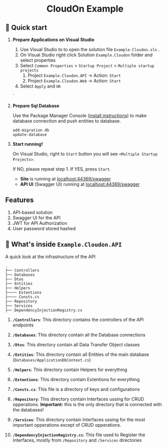 <h1 align="center">
  CloudOn Example
</h1>

## 🚀 Quick start

1.  **Prepare Applications on Visual Studio**

    1. Use Visual Studio to to open the solution file `Example.Cloudon.sln` .
    1. On Visual Studio right click Solution `Example.Cloudon` folder and select properties 
    1. Select `Common Properties` > `Startup Project` > `Multiple startup projects`
        1. Project `Example.Cloudon.API` -> Action: `Start`
        1. Project `Example.Cloudon.Web` -> Action: `Start`
    1. Select `Apply` and `OK`

    `

1.  **Prepare Sql Database**

    Use the Package Manager Console ([install instructions](https://www.gatsbyjs.com/docs/tutorial/part-0/#gatsby-cli)) to make database connection and push entities to database.

    ```shell
    add-migration db
    update-database
    ```

1.  **Start running!**
    
    On Visual Studio, right to `Start` button you will see `<Multiple Startup Projects>`. 
    
    If NO, please repeat step 1. If YES, press `Start`. 

    * **Site** is running at [localhost:44369/swagger](https://localhost:44369/swagger)
    * **API UI** (Swagger UI) running at [localhost:44369/swagger](https://localhost:44369/swagger)

## Features
1. API-based solution
1. Swagger UI for the API
1. JWT for API Authorization
1. User password stored hashed

## 🧐 What's inside `Example.Cloudon.API`

A quick look at the infrastructure of the API

    .
    ├── Controllers
    ├── Databases
    ├── Dtos
    ├── Entities
    ├── Helpers
    ├──── Extentions
    ├──── Consts.cs
    ├── Repository
    ├── Services
    ├── DependencyInjectionRegistry.cs

1.  **`/Controllers`**: This directory contains the controllers of the API endpoints

1.  **`/Databases`**: This directory contain all the Database connections

1.  **`/Dtos`**: This directory contain all Data Transfer Object classes

1.  **`/Entities`**: This directory contain all Entities of the main database (`Databases/ApplicationDbContext.cs`)

1.  **`/Helpers`**: This directory contain Helpers for everything

1.  **`/Extentions`**: This directory contain Extentions for everything

1.  **`/Consts.cs`**: This file is a directory of keys and configurations

1.  **`/Repository`**: This directory contain Interfaces ussing for CRUD opperations. **Important:** this is the only directory that is connected with the databases!

1.  **`/Services`**: This directory contain Interfaces ussing for the most important opperations except of CRUD opperations.

1.  **`/DependencyInjectionRegistry.cs`**: This file used to Register the Interfaces, mostly from `/Repository` and `/Services` directories